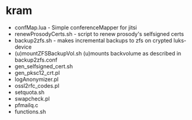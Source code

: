 # kram
- confMap.lua - Simple conferenceMapper for jitsi
- renewProsodyCerts.sh - script to renew prosody's selfsigned certs
- backup2zfs.sh - makes incremental backups to zfs on crypted luks-device
- (u)mountZFSBackupVol.sh (u)mounts backvolume as described in backup2zfs.conf
- gen_selfsigned_cert.sh
- gen_pksc12_crt.pl
- logAnonymizer.pl
- ossl2rfc_codes.pl
- setquota.sh
- swapcheck.pl
- pfmailq.c
- functions.sh
